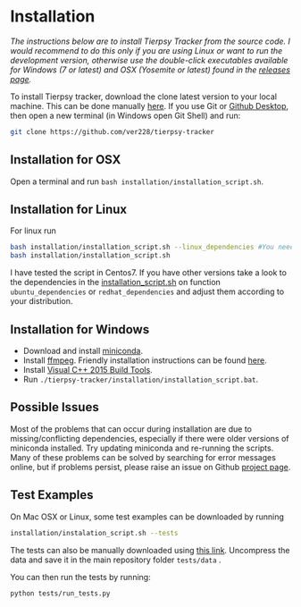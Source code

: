 # Installation

*The instructions below are to install Tierpsy Tracker from the source code. I would recommend to do this only if you are using Linux or want to run the development version, otherwise use the double-click executables available for Windows (7 or latest) and OSX (Yosemite or latest) found in the [releases page](https://github.com/ver228/tierpsy-tracker/releases).*

To install Tierpsy tracker, download the clone latest version to your local machine.  This can be done manually [here](https://github.com/ver228/tierpsy-tracker/archive/master.zip).  If you use Git or [Github Desktop](https://desktop.github.com/), then open a new terminal (in Windows open Git Shell) and run: 

```bash
git clone https://github.com/ver228/tierpsy-tracker
```
## Installation for OSX
Open a terminal and run `bash installation/installation_script.sh`.

## Installation for Linux
For linux run
``` bash
bash installation/installation_script.sh --linux_dependencies #You need sudo permissions
bash installation/installation_script.sh
```
I have tested the script in Centos7. If you have other versions take a look to the dependencies in the [installation_script.sh](https://github.com/ver228/tierpsy-tracker/blob/master/installation/installation_script.sh) on function `ubuntu_dependencies` or `redhat_dependencies` and adjust them according to your distribution.

## Installation for Windows

- Download and install [miniconda](https://conda.io/miniconda.html).
- Install [ffmpeg](https://ffmpeg.org/download.html). Friendly installation instructions can be found [here](http://adaptivesamples.com/how-to-install-ffmpeg-on-windows/).
- Install [Visual C++ 2015 Build Tools](http://landinghub.visualstudio.com/visual-cpp-build-tools).
- Run `./tierpsy-tracker/installation/installation_script.bat`.

## Possible Issues
Most of the problems that can occur during installation are due to missing/conflicting dependencies, especially if there were older versions of miniconda installed. Try updating miniconda and re-running the scripts. Many of these problems can be solved by searching for error messages online, but if problems persist, please raise an issue on Github [project page](https://github.com/ver228/tierpsy-tracker/issues).

## Test Examples
On Mac OSX or Linux, some test examples can be downloaded by running 

```bash
installation/instalation_script.sh --tests
```

The tests can also be manually downloaded using [this link](https://imperiallondon-my.sharepoint.com/personal/ajaver_ic_ac_uk/_layouts/15/guestaccess.aspx?guestaccesstoken=ldZ18fLY%2bzlu7XuO9mbKVdyiKoH4naiesqiLXWU4vGQ%3d&docid=0cec4e52f4ccf4d5b8bb3a737020fc12f&rev=1). Uncompress the data and save it in the main repository folder `tests/data` .

You can then run the tests by running: 

```bash
python tests/run_tests.py
```
